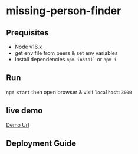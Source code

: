 # missing-person-finder

## Prequisites
* Node v16.x
* get env file from peers & set env variables
* install dependencies `npm install` or `npm i`

## Run
`npm start` then open browser & visit `localhost:3000`

## live demo
[Demo Url](missingpersonfinder.ddns.net/)

## Deployment Guide
